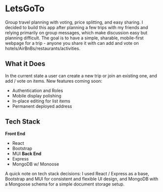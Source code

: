# LetsGoTo
Group travel planning with voting, price splitting, and easy sharing. I decided to build this app after planning a few trips with my friends and relying primarily on group messages, which make discussion easy but planning difficult. The goal is to have a simple, sharable, mobile-first webpage for a trip - anyone you share it with can add and vote on hotels/AirBnBs/restaurants/activities.

## What it Does
In the current state a user can create a new trip or join an existing one, and add / vote on items. New features coming soon:
* Authentication and Roles
* Mobile display polishing
* In-place editing for list items
* Permanent deployed address

## Tech Stack
**Front End**
* React
* Bootstrap
* MUI
**Back End**
* Express
* MongoDB w/ Monoose

A quick note on tech stack decisions: I used React / Express as a base, Bootstrap and MUI for consistent and flexible UI design, and MongoDB with a Mongoose schema for a simple document storage setup.

